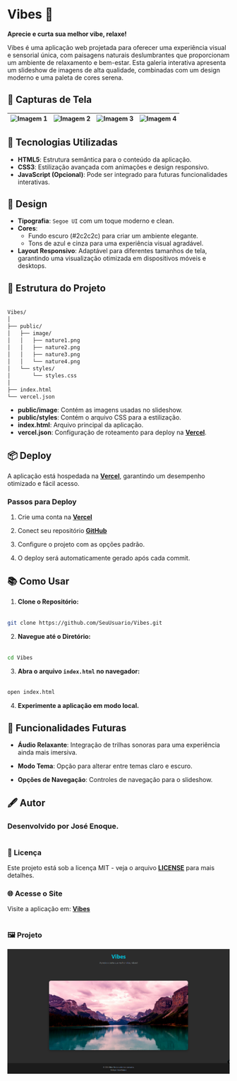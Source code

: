 # Vibes 🌿

**Aprecie e curta sua melhor vibe, relaxe!**

Vibes é uma aplicação web projetada para oferecer uma experiência visual e sensorial única, com paisagens naturais deslumbrantes que proporcionam um ambiente de relaxamento e bem-estar. Esta galeria interativa apresenta um slideshow de imagens de alta qualidade, combinadas com um design moderno e uma paleta de cores serena.

## 📸 Capturas de Tela

| ![Imagem 1](Assets/nature1.png) | ![Imagem 2](Assets/nature2.png) | ![Imagem 3](Assets/nature3.png) | ![Imagem 4](Assets/nature4.png) |
|----------------------------------------|----------------------------------------|----------------------------------------|----------------------------------------|

## 🚀 Tecnologias Utilizadas

- **HTML5**: Estrutura semântica para o conteúdo da aplicação.
- **CSS3**: Estilização avançada com animações e design responsivo.
- **JavaScript (Opcional)**: Pode ser integrado para futuras funcionalidades interativas.

## 🎨 Design

- **Tipografia**: `Segoe UI` com um toque moderno e clean.
- **Cores**: 
  - Fundo escuro (#2c2c2c) para criar um ambiente elegante.
  - Tons de azul e cinza para uma experiência visual agradável.
- **Layout Responsivo**: Adaptável para diferentes tamanhos de tela, garantindo uma visualização otimizada em dispositivos móveis e desktops.

## 📂 Estrutura do Projeto

```arduino

Vibes/
│
├── public/
│   ├── image/
│   │   ├── nature1.png
│   │   ├── nature2.png
│   │   ├── nature3.png
│   │   └── nature4.png
│   └── styles/
│       └── styles.css
│
├── index.html
└── vercel.json

```
- **public/image**: Contém as imagens usadas no slideshow.
- **public/styles**: Contém o arquivo CSS para a estilização.
- **index.html**: Arquivo principal da aplicação.
- **vercel.json**: Configuração de roteamento para deploy na **[Vercel](https://vercel.com/)**.

## 📦 Deploy

A aplicação está hospedada na **[Vercel](https://vercel.com/)**, garantindo um desempenho otimizado e fácil acesso.

### Passos para Deploy

1. Crie uma conta na **[Vercel](https://vercel.com/signup)**

2. Conect seu repositório **[GitHub](https://github.com/login)**

3. Configure o projeto com as opções padrão.

4. O deploy será automaticamente gerado após cada commit.

## 📚 Como Usar

1. **Clone o Repositório:**

```bash

git clone https://github.com/SeuUsuario/Vibes.git

```

2. **Navegue até o Diretório:**

```bash

cd Vibes

```

3. **Abra o arquivo `index.html` no navegador:**

```bash

open index.html

```

4. **Experimente a aplicação em modo local.**

## 🔮 Funcionalidades Futuras

- **Áudio Relaxante**: Integração de trilhas sonoras para uma experiência ainda mais imersiva.

- **Modo Tema**: Opção para alterar entre temas claro e escuro.

- **Opções de Navegação**: Controles de navegação para o slideshow.

## 🖋️ Autor

### Desenvolvido por **José Enoque**.

#

### 📄 Licença

Este projeto está sob a licença MIT - veja o arquivo **[LICENSE](/LICENCE)** para mais detalhes.

### 🌐 Acesse o Site

Visite a aplicação em: **[Vibes](https://vibes-lemon.vercel.app/)**

#

### 🖼️ Projeto

<p align="center"> <img src="Assets/vibes.png" alt="Foto do Projeto" width="600px"> </p>